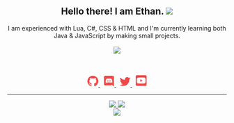 <h2 align="center">
    Hello there! I am <strong>Ethan</strong>. <img src="https://raw.githubusercontent.com/MartinHeinz/MartinHeinz/master/wave.gif" width="30px">
</h2>
<p align="center">
    I am experienced with Lua, C#, CSS & HTML and I'm currently learning both Java & JavaScript by making small projects.
<br>
<br>
<a href="https://github.com/EthanMcDonagh/">
        <img src="https://komarev.com/ghpvc/?username=EthanMcDonagh&color=red" />
  </a> 
</p>
&nbsp;
<p align="center">
    <a href="https://github.com/EthanMcDonagh/">
        <img src="./assets/icons/other/github-solid.svg/" width="25px" />
    </a>
    &nbsp;
    <a href="https://discord.com/users/615158274823684146">
        <img src="./assets/icons/other/discord-solid.svg/" width="25px" />
    </a>
    &nbsp;
    <a href="https://twitter.com/realravenx/">
        <img src="./assets/icons/other/twitter-solid.svg/" width="25px" />
    </a>
    &nbsp;
    <a href="https://www.youtube.com/channel/UCBMRlppVfrEzAd0z_WhO7Cw">
        <img src="./assets/icons/other/youtube-solid.svg/" width="25px" />
    </a>
    
</p>
<hr/>
<p align="center">
    <a href="https://github.com/EthanMcDonagh/">
        <img src="https://github-readme-streak-stats.herokuapp.com?user=EthanMcDonagh&hide_border=true&background=0D1117&currStreakLabel=FFFFFF&sideLabels=FFFFFF&currStreakNum=FFFFFF&dates=FFFFFF&sideNums=FFFFFF&fire=f04848&ring=f04848&stroke=FFFFFFFF)](https://git.io/streak-stats" />
  </a> 
  <a href="https://github.com/EthanMcDonagh/">
        <img src="https://github-readme-stats.vercel.app/api?username=EthanMcDonagh&show_icons=true&theme=gruvbox" />
  </a> 
<br>
<a href="https://github.com/EthanMcDonagh/">
        <img src="https://github-readme-stats.vercel.app/api/top-langs/?username=EthanMcDonagh&theme=gruvbox&langs_count=8&layout=compact" />
  </a> 
<br>
</p>

